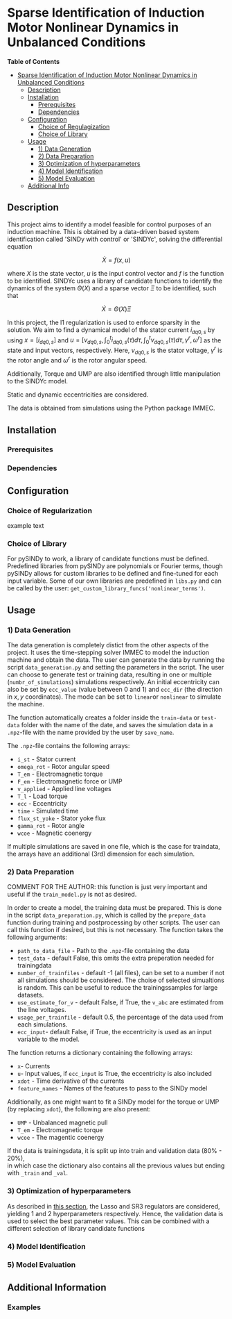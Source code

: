 # Sparse Identification of Induction Motor Nonlinear Dynamics in Unbalanced Conditions

**Table of Contents**
<!-- TOC -->
* [Sparse Identification of Induction Motor Nonlinear Dynamics in Unbalanced Conditions](#sparse-identification-of-induction-motor-nonlinear-dynamics-in-unbalanced-conditions)
  * [Description](#description)
  * [Installation](#installation)
    * [Prerequisites](#prerequisites)
    * [Dependencies](#dependencies)
  * [Configuration](#configuration)
    * [Choice of Regulagization](#choice-of-regulagization)
    * [Choice of Library](#choice-of-library)
  * [Usage](#usage)
    * [1) Data Generation](#1-data-generation)
    * [2) Data Preparation](#2-data-preparation)
    * [3) Optimization of hyperparameters](#3-optimization-of-hyperparameters)
    * [4) Model Identification](#4-model-identification)
    * [5) Model Evaluation](#5-model-evaluation)
  * [Additional Info](#additional-info)
<!-- TOC -->

## Description
This project aims to identify a model feasible for control purposes of an induction machine. 
This is obtained by a data-driven based system identification called 'SINDy with control' or 'SINDYc', 
solving the differential equation 
```math
\dot{X} = f(x,u)
```
where $`X`$ is the state vector, $`u`$ is the input control vector and $`f`$ is the function to be identified. 
SINDYc uses a library of candidate functions to identify the dynamics of the system $`\Theta(X)`$ and a sparse vector
$`\Xi`$ to be identified, such that
```math
\dot{X} = \Theta(X) \Xi
```
In this project, the l1 regularization is used to enforce sparsity in the solution.
We aim to find a dynamical model of the stator current $`i_{dq0,s}`$ by using $`x = [i_{dq0,s}]`$ 
and $`u = [v_{dq0,s}, \int_0^t i_{dq0,s}(\tau)d\tau, \int_0^t v_{dq0,s}(\tau)d\tau, \gamma^r, \omega^r]`$ as
the state and input vectors, respectively.
Here, $`v_{dq0,s}`$ is the stator voltage, $`\gamma^r`$ is the rotor angle 
and $`\omega^r`$ is the rotor angular speed.

Additionally, Torque and UMP are also identified through little manipulation to the SINDYc model.

Static and dynamic eccentricities are considered.

The data is obtained from simulations using the Python package IMMEC.

## Installation
### Prerequisites
### Dependencies
<!-- pip install or conda install !-->

## Configuration
### Choice of Regularization
example text


### Choice of Library
For pySINDy to work, a library of candidate functions must be defined. 
Predefined libraries from pySINDy are polynomials or Fourier terms, though pySINDy allows for
custom libraries to be defined and fine-tuned for each input variable. 
Some of our own libraries are predefined in `libs.py` and can be called by the user: `get_custom_library_funcs('nonlinear_terms')`.

## Usage

### 1) Data Generation
The data generation is completely distict from the other aspects of the project. 
It uses the time-stepping solver IMMEC to model the induction machine and obtain the data.
The user can generate the data by running the script `data_generation.py` and setting the parameters in the script.
The user can choose to generate test or training data, resulting in one or multiple (`numbr_of_simulations`) 
simulations respectively. An initial eccentricity can also be set by `ecc_value` (value between 0 and 1) and `ecc_dir` 
(the direction in $`x, y`$ coordinates). The mode can be set to `linear`or `nonlinear` to simulate the machine.

The function automatically creates a folder inside the `train-data` or `test-data` folder with the name of the date, 
and saves the simulation data in a `.npz`-file with the name provided by the user by `save_name`.

The `.npz`-file contains the following arrays:
- `i_st` - Stator current
- `omega_rot` - Rotor angular speed
- `T_em` - Electromagnetic torque
- `F_em` - Electromagnetic force or UMP
- `v_applied` - Applied line voltages
- `T_l` - Load torque
- `ecc` - Eccentricity
- `time` - Simulated time
- `flux_st_yoke` - Stator yoke flux
- `gamma_rot` - Rotor angle
- `wcoe` - Magnetic coenergy

If multiple simulations are saved in one file, which is the case for traindata, 
the arrays have an additional (3rd) dimension for each simulation.

### 2) Data Preparation
COMMENT FOR THE AUTHOR: this function is just very important and useful if the `train_model.py` is not as desired. 


In order to create a model, the training data must be prepared. This is done in the script `data_preparation.py`, which is 
called by the  `prepare_data` function during training and postprocessing by other scripts. The user can call this function if desired,
but this is not necessary. The function takes the following arguments:
- `path_to_data_file` - Path to the `.npz`-file containing the data
- `test_data` - default False, this omits the extra preperation needed for trainingdata
- `number_of_trainfiles` - default -1 (all files), can be set to a number if not all simulations should be considered. The choise of selected simualtions is random. This can be useful to reduce the trainingssamples for large datasets.
- `use_estimate_for_v` - default False, if True, the `v_abc` are estimated from the line voltages.
- `usage_per_trainfile` - default 0.5, the percentage of the data used from each simulations.
- `ecc_input`- default False, if True, the eccentricity is used as an input variable to the model.

The function returns a dictionary containing the following arrays:
- `x`- Currents
- `u`- Input values, if `ecc_input` is True, the eccentricity is also included
- `xdot` - Time derivative of the currents
- `feature_names` - Names of the features to pass to the SINDy model

Additionally, as one might want to fit a SINDy model for the torque or UMP (by replacing `xdot`), the following are also present:
- `UMP` - Unbalanced magnetic pull
- `T_em` - Electromagnetic torque
- `wcoe` - The magentic coenergy



If the data is trainingsdata, it is split up into train and validation data (80% - 20%),    
in which case the dictionary also contains all the previous values but ending with `_train` and `_val`. 

### 3) Optimization of hyperparameters
As described in [this section](#choice-of-regularization), the Lasso and SR3 regulators are considered, yielding 1 and 2 hyperparameters respectively.
Hence, the validation data is used to select the best parameter values. This can be combined with a different selection of
library candidate functions


### 4) Model Identification
### 5) Model Evaluation


## Additional Information
### Examples

